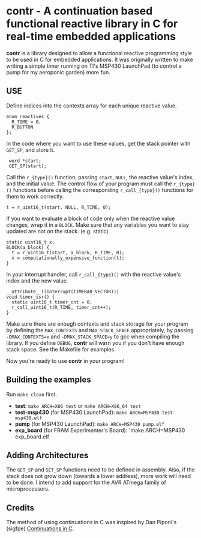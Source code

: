 contr - A continuation based functional reactive library in C for real-time embedded applications
==============================================================================================

__contr__ is a library designed to allow a functional reactive programming style to be used in C for embedded applications. It was originally written to make writing a simple timer running on TI's MSP430 LaunchPad (to control a pump for my aeroponic garden) more fun.

USE
---

Define indices into the contexts array for each unique reactive value.

    enum reactives {
      R_TIME = 0,
      R_BUTTON
    };

In the code where you want to use these values, get the stack pointer with `GET_SP`, and store it.

     word *start;
     GET_SP(start);

Call the `r_{type}()` function, passing `start`, `NULL`, the reactive value's index, and the initial value.  The control flow of your program must call the `r_{type}()` functions before calling the corresponding `r_call_{type}()` functions for them to work correctly.

    t = r_uint16_t(start, NULL, R_TIME, 0);

If you want to evaluate a block of code only when the reactive value changes, wrap it in a `BLOCK`.  Make sure that any variables you want to stay updated are not on the stack. (e.g. static)

    static uint16_t x;
    BLOCK(a_block) {
      t = r_uint16_t(start, a_block, R_TIME, 0);
      x = computationally_expensive_function(t);
    }

In your interrupt handler, call `r_call_{type}()` with the reactive value's index and the new value.


    __attribute__((interrupt(TIMERA0_VECTOR)))
    void timer_isr() {
      static uint16_t timer_cnt = 0;
      r_call_uint16_t(R_TIME, timer_cnt++);
    }

Make sure there are enough contexts and stack storage for your program by defining the `MAX_CONTEXTS` and `MAX_STACK_SPACE` appropriately, by passing `-DMAX_CONTEXTS=x` and `-DMAX_STACK_SPACE=y` to gcc when compiling the library.  If you define `DEBUG`, __contr__ will warn you if you don't have enough stack space.  See the Makefile for examples.

Now you're ready to use __contr__ in your program!

Building the examples
----------------------

Run `make clean` first.

* __test__: `make ARCH=X86 test` or `make ARCH=X86_64 test`
* __test-msp430__ (for MSP430 LaunchPad): `make ARCH=MSP430 test-msp430.elf`
* __pump__ (for MSP430 LaunchPad): `make ARCH=MSP430 pump.elf`
* __exp\_board__ (for FRAM Experimenter's Board): `make ARCH=MSP430 exp\_board.elf

Adding Architectures
--------------------

The `GET_SP` and `SET_SP` functions need to be defined in assembly.  Also, if the stack does not grow down (towards a lower address), more work will need to be done.  I intend to add support for the AVR ATmega family of microprocessors.

Credits
-------

The method of using continuations in C was inspired by Dan Piponi's (sigfpe) [Continuations in C](http://homepage.mac.com/sigfpe/Computing/continuations.html).
